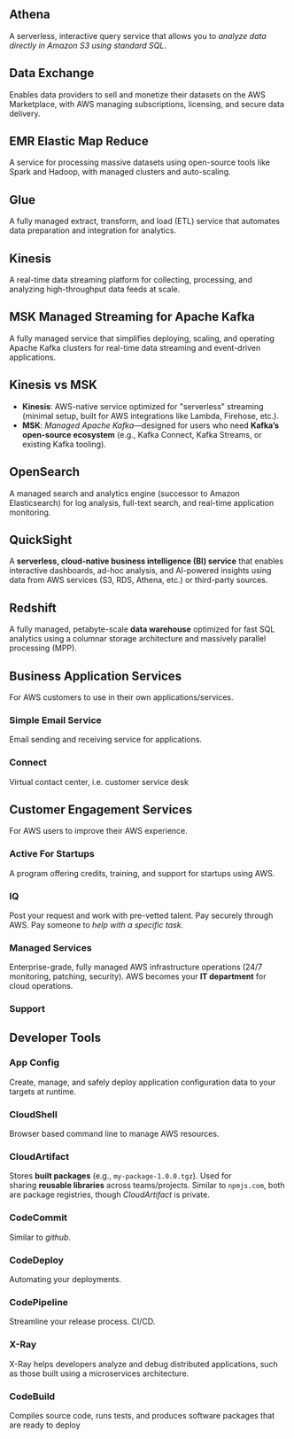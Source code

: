 ## __Athena__

A serverless, interactive query service that allows you to _analyze data directly in Amazon S3 using standard SQL_. 

## __Data Exchange__

Enables data providers to sell and monetize their datasets on the AWS Marketplace, with AWS managing subscriptions, licensing, and secure data delivery.

## __EMR Elastic Map Reduce__

A service for processing massive datasets using open-source tools like Spark and Hadoop, with managed clusters and auto-scaling.

## __Glue__

A fully managed extract, transform, and load (ETL) service that automates data preparation and integration for analytics.

## __Kinesis__

A real-time data streaming platform for collecting, processing, and analyzing high-throughput data feeds at scale.

## __MSK Managed Streaming for Apache Kafka__

A fully managed service that simplifies deploying, scaling, and operating Apache Kafka clusters for real-time data streaming and event-driven applications.

## __Kinesis__ vs __MSK__

- **Kinesis**: AWS-native service optimized for "serverless" streaming (minimal setup, built for AWS integrations like Lambda, Firehose, etc.).
- **MSK**: _Managed Apache Kafka_—designed for users who need **Kafka’s open-source ecosystem** (e.g., Kafka Connect, Kafka Streams, or existing Kafka tooling).

## __OpenSearch__

A managed search and analytics engine (successor to Amazon Elasticsearch) for log analysis, full-text search, and real-time application monitoring.

## __QuickSight__

A **serverless, cloud-native business intelligence (BI) service** that enables interactive dashboards, ad-hoc analysis, and AI-powered insights using data from AWS services (S3, RDS, Athena, etc.) or third-party sources.

## __Redshift__

A fully managed, petabyte-scale **data warehouse** optimized for fast SQL analytics using a columnar storage architecture and massively parallel processing (MPP).

## __Business Application Services__

For AWS customers to use in their own applications/services.
### Simple Email Service

Email sending and receiving service for applications.
### Connect

Virtual contact center, i.e. customer service desk
## __Customer Engagement Services__

For AWS users to improve their AWS experience.
### Active For Startups

A program offering credits, training, and support for startups using AWS.
### IQ

Post your request and work with pre-vetted talent. Pay securely through AWS.
Pay someone to _help with a specific task_.
### Managed Services

Enterprise-grade, fully managed AWS infrastructure operations (24/7 monitoring, patching, security).
AWS becomes your **IT department** for cloud operations.
### Support

## __Developer Tools__

### App Config

Create, manage, and safely deploy application configuration data to your targets at runtime.
### CloudShell

Browser based command line to manage AWS resources.
### CloudArtifact

Stores **built packages** (e.g., `my-package-1.0.0.tgz`).
Used for sharing **reusable libraries** across teams/projects.
Similar to `npmjs.com`, both are package registries, though _CloudArtifact_ is private.
### CodeCommit

Similar to _github_. 
### CodeDeploy

Automating your deployments.
### CodePipeline

Streamline your release process. CI/CD. 
### X-Ray

X-Ray helps developers analyze and debug distributed applications, such as those built using a microservices architecture.
### CodeBuild

Compiles source code, runs tests, and produces software packages that are ready to deploy



